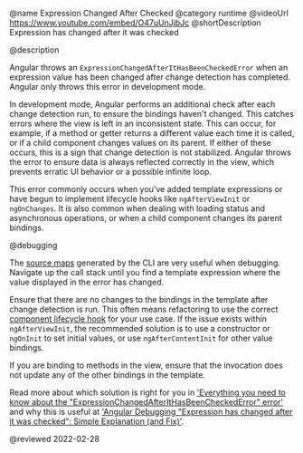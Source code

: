 @name Expression Changed After Checked
@category runtime
@videoUrl https://www.youtube.com/embed/O47uUnJjbJc
@shortDescription Expression has changed after it was checked

@description

Angular throws an `ExpressionChangedAfterItHasBeenCheckedError` when an expression value has been changed after change detection has completed. Angular only throws this error in development mode.

In development mode, Angular performs an additional check after each change detection run, to ensure the bindings haven't changed. This catches errors where the view is left in an inconsistent state. This can occur, for example, if a method or getter returns a different value each time it is called, or if a child component changes values on its parent. If either of these occurs, this is a sign that change detection is not stabilized. Angular throws the error to ensure data is always reflected correctly in the view, which prevents erratic UI behavior or a possible infinite loop.

This error commonly occurs when you've added template expressions or have begun to implement lifecycle hooks like `ngAfterViewInit` or `ngOnChanges`. It is also common when dealing with loading status and asynchronous operations, or when a child component changes its parent bindings.

@debugging

The [source maps](https://developer.mozilla.org/docs/Tools/Debugger/How_to/Use_a_source_map) generated by the CLI are very useful when debugging. Navigate up the call stack until you find a template expression where the value displayed in the error has changed.

Ensure that there are no changes to the bindings in the template after change detection is run. This often means refactoring to use the correct [component lifecycle hook](guide/lifecycle-hooks) for your use case. If the issue exists within `ngAfterViewInit`, the recommended solution is to use a constructor or `ngOnInit` to set initial values, or use `ngAfterContentInit` for other value bindings.

If you are binding to methods in the view, ensure that the invocation does not update any of the other bindings in the template.

Read more about which solution is right for you in ['Everything you need to know about the "ExpressionChangedAfterItHasBeenCheckedError" error'](https://indepth.dev/posts/1001/everything-you-need-to-know-about-the-expressionchangedafterithasbeencheckederror-error) and why this is useful at ['Angular Debugging "Expression has changed after it was checked": Simple Explanation (and Fix)'](https://blog.angular-university.io/angular-debugging).

<!-- links -->

<!-- external links -->

<!-- end links -->

@reviewed 2022-02-28
